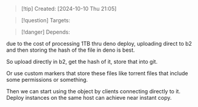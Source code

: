
>[!tip] Created: [2024-10-10 Thu 21:05]

>[!question] Targets: 

>[!danger] Depends: 

due to the cost of processing 1TB thru deno deploy, uploading direct to b2 and then storing the hash of the file in deno is best.

So upload directly in b2, get the hash of it, store that into git.

Or use custom markers that store these files like torrent files that include some permissions or something.

Then we can start using the object by clients connecting directly to it.  Deploy instances on the same host can achieve near instant copy.